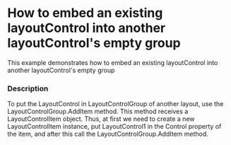 # How to embed an existing layoutControl into another layoutControl's empty group


<p>This example demonstrates how to embed an existing layoutControl into another layoutControl's empty group</p>


<h3>Description</h3>

<p>To put the LayoutControl in LayoutControlGroup of another layout, use the LayoutControlGroup.AddItem method. This method receives a LayoutControlItem object. Thus, at first we need to create a new LayoutControlItem instance, put LayoutControl1 in the Control property of the item, and after this call the LayoutControlGroup.AddItem method.</p>

<br/>


